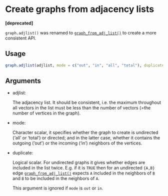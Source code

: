 # Create graphs from adjacency lists

**\[deprecated\]**

`graph.adjlist()` was renamed to
[`graph_from_adj_list()`](https://r.igraph.org/reference/graph_from_adj_list.md)
to create a more consistent API.

## Usage

``` r
graph.adjlist(adjlist, mode = c("out", "in", "all", "total"), duplicate = TRUE)
```

## Arguments

- adjlist:

  The adjacency list. It should be consistent, i.e. the maximum
  throughout all vectors in the list must be less than the number of
  vectors (=the number of vertices in the graph).

- mode:

  Character scalar, it specifies whether the graph to create is
  undirected (‘all’ or ‘total’) or directed; and in the latter case,
  whether it contains the outgoing (‘out’) or the incoming (‘in’)
  neighbors of the vertices.

- duplicate:

  Logical scalar. For undirected graphs it gives whether edges are
  included in the list twice. E.g. if it is `TRUE` then for an
  undirected `{A,B}` edge
  [`graph_from_adj_list()`](https://r.igraph.org/reference/graph_from_adj_list.md)
  expects `A` included in the neighbors of `B` and `B` to be included in
  the neighbors of `A`.

  This argument is ignored if `mode` is `out` or `in`.
